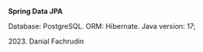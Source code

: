 **Spring Data JPA**
<p>
  Database: PostgreSQL.
  ORM: Hibernate.
  Java version: 17;
</p>

<p>2023. Danial Fachrudin</p>
